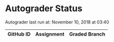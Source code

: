 # Autograder Status
Autograder last run at: November 10, 2018 at 03:40

| GitHub ID | Assignment | Graded Branch |
|-----------|------------|---------------|
